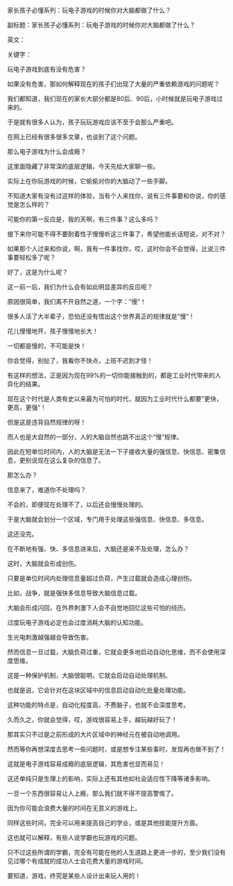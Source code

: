 家长孩子必懂系列：玩电子游戏的时候你对大脑都做了什么？

副标题：家长孩子必懂系列：玩电子游戏的时候你对大脑都做了什么？

英文：

关键字：



玩电子游戏到底有没有危害？

如果没有危害，那如何解释现在的孩子们出现了大量的严重依赖游戏的问题呢？



我们都知道，我们现在的家长大部分都是80后、90后，小时候就是玩电子游戏过来的。

于是就有很多人认为，孩子玩玩游戏应该不至于会那么严重吧。



在网上已经有很多很多文章，也谈到了这个问题。

那么电子游戏为什么会成瘾？

这里面隐藏了非常深的底层逻辑，今天先给大家聊一些。

实际上在你玩游戏的时候，它偷偷对你的大脑动了一些手脚。



不知道大家有没有过这样的体验，当有个人来找你，说有三件事要和你说，你的感觉是怎么样的？

可能你的第一反应是，我的天啊，有三件事？这么多吗？

接下来你可能不得不要耐着性子慢慢听这三件事了，希望他能长话短说，对不对？



如果那个人过来和你说，啊，我有一件事找你，哎，这时你会不会觉得，比说三件事要轻松多了呢？

好了，这是为什么呢？

这一前一后，我们为什么会有如此明显差异的反应呢？

原因很简单，我们离不开自然之道，一个字：“慢”！



很多人活了大半辈子，恐怕还没有悟出这个世界真正的规律就是“慢”！

花儿慢慢地开，孩子慢慢地长大！

一切都是慢的，不可能是快！



你会觉得，别扯了，我看你不快点，上班不迟到才怪！

有这样的想法，正是因为现在99%的一切你能接触到的，都是工业时代带来的人异化的结果。

现在这个时代是人类有史以来最为可怕的时代，就因为工业时代什么都要“更快，更高，更强”！

但是这是违背自然规律的呀！

而人也是大自然的一部分，人的大脑自然也跳不出这个“慢”规律。

因此在短单位时间内，人的大脑是无法一下子接收大量的强信息、快信息、密集信息，更别说现在这么复杂的信息了。



那怎么办？

信息来了，难道你不处理吗？

不会的，即便现在处理不了，以后还会慢慢处理的。

于是大脑就会划分一个区域，专门用于处理这些强信息、快信息、多信息。

这还没完。

在不断地有强、快、多信息进来后，大脑还是来不及处理，怎么办？

这时，大脑就会形成创伤。



只要是单位时间内处理信息量超过负荷，产生过载就会造成心理创伤。

比如，战争，就是强快多信息导致大脑信息过载。

大脑会形成闪回，在外界刺激下人会不自觉地回忆这些可怕的经历。

过度玩电子游戏必定也会过度消耗大脑的认知功能。

生光电刺激越强越会导致伤害。

然而信息一旦过载，大脑负荷过重，它就会更多地启动自动化思维，而不会使用深度思维。



这是一种保护机制，大脑很聪明，它就会启动自动处理机制。

也就是说，它会针对在这块区域中的信息启动自动化批量处理功能。

这种功能的特点是，自动化程度高，不费脑子，也就不会深度思考。



久而久之，你就会觉得，哎，游戏很容易上手，越玩越好玩了！

那其实只不过是之前形成的大片区域中的神经元在被自动地调用。

然而等你再想深度去思考一些问题时，或是想专注某些事时，发现再也做不到了！

这就是电子游戏容易成瘾的底层逻辑，其危害也显而易见！



这还单纯只是生理上的影响，实际上还有其他如社会适应性下降等诸多影响。

一旦一个东西很容易让人上瘾，那么我们就不得不提高警惕了。

因为你可能会浪费大量的时间在无意义的游戏上。

同样这些时间，完全可以用来提高自己的学业，或是其他技能提升方面。

这也就可以解释，有些人说学霸也玩游戏的问题。

只不过这些所谓的学霸，完全有可能在他的人生道路上更进一步的，至少我们没有见过哪个有成就的成功人士会花费大量的游戏时间。

要知道，游戏，终究是某些人设计出来玩人用的！